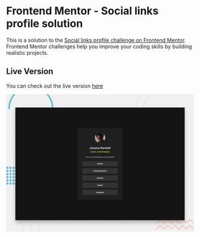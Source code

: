 # Frontend Mentor - Social links profile solution

This is a solution to the [Social links profile challenge on Frontend Mentor](https://www.frontendmentor.io/challenges/social-links-profile-UG32l9m6dQ). Frontend Mentor challenges help you improve your coding skills by building realistic projects.

## Live Version

You can check out the live version [here](https://www.shakiba.dev/Social-Links-Profile/)

![](./preview.jpg)
